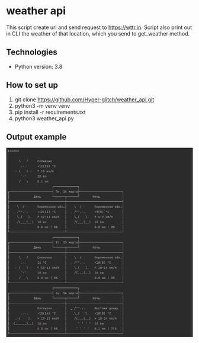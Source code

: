 # weather api
This script create url and send request to https://wttr.in. Script also print out in CLI the weather of that location, which you send to get_weather method.

## Technologies
* Python version: 3.8

## How to set up
1. git clone https://github.com/Hyper-glitch/weather_api.git
2. python3 -m venv venv
3. pip install -r requirements.txt
4. python3 weather_api.py

## Output example
![Algorithm schema](weather_output.png)
